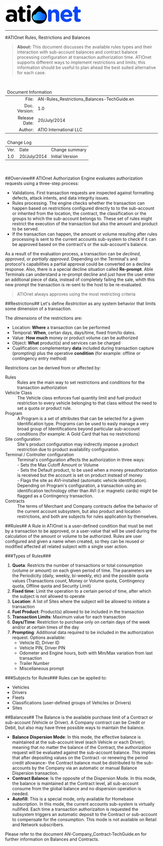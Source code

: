 ![ATIONET](Content/Images/ATIOnetLogo_250x70.png) 

***

#ATIOnet Rules, Restrictions and Balances

> **About:** This document discusses the available rules types and their interaction with sub-account balances and contract balance processing configuration at transaction authorization time. ATIOnet supports different ways to implement restrictions and limits; this information should be useful to plan ahead the best suited alternative for each case. 	

</br>

<table>
	<thead>
		<tr>
			<td colspan="2" class="tablehead">Document Information</td>
		</tr>
	</thead>
	<tfoot>
		<td colspan="2"> </td>
	</tfoot>
	<tbody>
		<tr>
			<td width="20%" class="rowhead" align="right">File:</td>
			<td>AN-Rules_Restrictions_Balances-TechGuide.en</td>
		</tr>
		<tr>
			<td align="right">Doc. Version:</td>
			<td>1.0</td>
		</tr>
		<tr>
			<td align="right">Release Date:</td>
			<td>20/July/2014</td>
		</tr>
		<tr>
			<td align="right">Author:</td>
			<td>ATIO International LLC</td>
		</tr>
	</tbody>
</table>

<table>
     <thead>
          <tr>
          	<td colspan="3">Change Log</td>
          </tr>
     </thead>
     <tfoot>
          <td colspan="3"> </td>
     </tfoot>
     <tbody>
        <tr>
          	<td>Ver.</td>
            <td>Date</td>
            <td>Change summary</td>
        </tr>
        <!-- Insert a table row like this for each version -->
        <tr>
          	<td>1.0</td>
          	<td>20/July/2014</td>
          	<td>Initial Version</td>
        </tr>
        <!-- End of version table row -->
     </tbody>
</table>
</br>

<!--###Table of Content -->


<!-- Optional Terms & Definition section -->
        

<!-- Content starts here -->

##Overview##
ATIOnet Authorization Engine evaluates authorization requests using a three-step process:

- Validations. First transaction requests are inspected against formatting defects, attack intents, and data integrity issues.
- Rules processing. The engine checks whether the transaction can happen based on restrictions configured directly to to the sub-account or inherited from the location, the contract, the classification or the groups to which the sub-account belongs to. These set of rules might restrict the execution of the transaction but also the amount and product to be served.
- If the transaction can happen, the amount or volume resulting after rules processing is sent to the current accounts sub-system to check if it can be approved based on the contract's or the sub-account's balance.

As a result of the evaluation process, a transaction can be _declined_, _approved_, or _partially approved_. Depending on the Terminal's and protocol's capabilities a partial approval could be converted on a decline response. Also, there is a special decline situation called **Re-prompt**. Able Terminals can understand a re-prompt decline and just have the user enter an addtional piece of data, instead of completely failing the sale, whith this new prompt the transaction is re-sent to the host to be re-evaluated.

> ATIOnet always approves using the most restricting criteria 

##Restrictions##
Let's define _Restriction_ as any system behavior that limits some dimension of a transaction.

The _dimensions_ of the restrictions are:

- Location: **Where** a transaction can be performed
- Temporal: **When**, certan days, days/time, fixed from/to dates.
- Value: **How much** money or product volume can be authorized
- Object: **What** product(s) and services can be charged
- Cualification: complementary **data** included during transaction capture (prompting) plus the operative **condition** (for example: offline or contingency entry method)

Restrictions can be derived from or affected by:

<dl>
	<dt>Rules</dt>
	<dd>Rules are the main way to set restrictions and conditions for the transaction authorization</dd>
	<dt>Vehicle Class</dt>
	<dd>The Vehicle class enforces fuel quantity limit and fuel product restriction to every vehicle belonging to that class without the need to set a quota or product rule.</dd>
	<dt>Program</dt>
	<dd>A Program is a set of attributes that can be selected for a given Identification type. Programs can be used to easly manage a very broad group of Identifications beyond particular sub-account conditions (for example: A Gold Card that has no restrictions) </dd>
	<dt>Site configuration</dt>
	<dd>Site's product configuration may indirectly impose a product restriction due to product availability configuration.</dd>
	<dt>Terminal / Controller configuration</dt>
	<dd>Terminal's configuration affects the authorization in three ways: 
		<br>- Sets the Max Cutoff Amount or Volume
		<br>- Sets the Default product, to be used when a money preauthorization is received but the account is set on product instead of money
		<br>- Flags the site as AVI-installed (automatic vehicle identification). Depending on Program's configuration, a transaction using an identification technology other than AVI (i.e: magnetic cards) might be flagged as a Contingency transaction.</dd>
	<dt>Contracts</dt>
	<dd>The terms of Merchant and Company contracts define the behavior of the current account subsystem, but also product and location restrictions, and both are subjects for rules application by themselves.</dd>
</dl>

##Rules##
A Rule in ATIOnet is a user-defined condition that must be met by a transaction to be approved, or a user-value that will be used during the calculation of the amount or volume to be authorized.
Rules are user configured and given a name when created, so they can be reused or modified affected all related subject with a single user action. 

###Types of Rules###
1. **Quota**: Restricts the number of transactions or total consumption (volume or amount) on each given period of time. The parameters are the Periodicity (daily, weekly, bi-weekly, etc) and the possible quota values (Transactions count, Money or Volume quota, Contingency quota, Offline quota and Security Limit)
2. **Fixed time**: Limit the operation to a certain period of time, after which the subject is not allowed to operate
3. **Location**: A list of Sites where the subject will be allowed to initiate a transaction
4. **Fuel Product**: Product(s) allowed to be included in the transaction
5. **Transaction Limits**: Maximum value for each transaction
6. **Days/Time**: Restriction to purchase only on certain days of the week and/or at certain times of the day
7. **Prompting**: Additional data required to be included in the authorization request. Options available:
	- Vehicle ID, Driver ID
	- Vehicle PIN, Driver PIN
	- Odometer and Engine hours, both with Min/Max variation from last transaction
	- Trailer Number
	- Miscellaneous prompt

###Subjects for Rules###
Rules can be applied to:

- Vehicles
- Drivers
- Fleets
- Classifications (user-defined groups of Vehicles or Drivers)
- Sites

##Balances##
The Balance is the available purchase limit of a Contract or sub-account (Vehicle or Driver).
A Company contract can be Credit or Debit, but also may have three possible ways to maintain the balance.

- **Balance Dispersion Mode**: In this mode, the effective balance is maintained at the sub-account level (each Vehicle or each Driver); meaning that no matter the balance of the Contract, the authorization request will be evaluated against the sub-account balance. This implies that after depositing values on the Contract -or renewing the period credit allowance- the Contract balance must be distributed to the sub-accounts by the Company via an automatic or manual Balance Dispersion transaction.
- **Contract Balance**: Is the opposite of the Dispersion Mode. In this mode, the balance is maintained at the Contract level, all sub-account consume from the global balance and no dispersion operation is needed.
- **Autofill**: This is a special mode, only available for Homebase subscription. In this mode, the current accounts sub-system is virtually nullified. Each time a transaction authorizaiton is requested the subsystem triggers an automatic deposit to the Contract or sub-account to compensate for the consumption. This mode is not available on Retail and Network subscribers.

Please refer to the document AN-Company_Contract-TechGuide.en for further information on Balances and Contracts.

